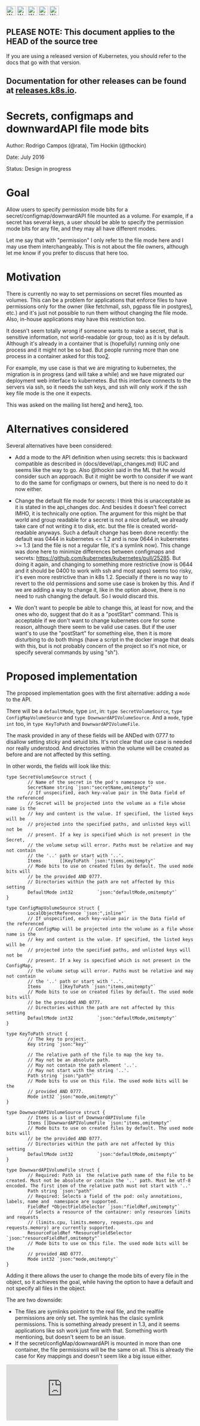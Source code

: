 <!-- BEGIN MUNGE: UNVERSIONED_WARNING -->

<!-- BEGIN STRIP_FOR_RELEASE -->

<img src="http://kubernetes.io/kubernetes/img/warning.png" alt="WARNING"
     width="25" height="25">
<img src="http://kubernetes.io/kubernetes/img/warning.png" alt="WARNING"
     width="25" height="25">
<img src="http://kubernetes.io/kubernetes/img/warning.png" alt="WARNING"
     width="25" height="25">
<img src="http://kubernetes.io/kubernetes/img/warning.png" alt="WARNING"
     width="25" height="25">
<img src="http://kubernetes.io/kubernetes/img/warning.png" alt="WARNING"
     width="25" height="25">

<h2>PLEASE NOTE: This document applies to the HEAD of the source tree</h2>

If you are using a released version of Kubernetes, you should
refer to the docs that go with that version.

Documentation for other releases can be found at
[releases.k8s.io](http://releases.k8s.io).
</strong>
--

<!-- END STRIP_FOR_RELEASE -->

<!-- END MUNGE: UNVERSIONED_WARNING -->

# Secrets, configmaps and downwardAPI file mode bits

Author: Rodrigo Campos (@rata), Tim Hockin (@thockin)

Date: July 2016

Status: Design in progress

# Goal

Allow users to specify permission mode bits for a secret/configmap/downwardAPI
file mounted as a volume. For example, if a secret has several keys, a user
should be able to specify the permission mode bits for any file, and they may
all have different modes.

Let me say that with "permission" I only refer to the file mode here and I may
use them interchangeably. This is not about the file owners, although let me
know if you prefer to discuss that here too.


# Motivation

There is currently no way to set permissions on secret files mounted as volumes.
This can be a problem for applications that enforce files to have permissions
only for the owner (like fetchmail, ssh, pgpass file in postgres[1], etc.) and
it's just not possible to run them without changing the file mode. Also,
in-house applications may have this restriction too.

It doesn't seem totally wrong if someone wants to make a secret, that is
sensitive information, not world-readable (or group, too) as it is by default.
Although it's already in a container that is (hopefully) running only one
process and it might not be so bad. But people running more than one process in
a container asked for this too[2].

For example, my use case is that we are migrating to kubernetes, the migration
is in progress (and will take a while) and we have migrated our deployment web
interface to kubernetes. But this interface connects to the servers via ssh, so
it needs the ssh keys, and ssh will only work if the ssh key file mode is the
one it expects.

This was asked on the mailing list here[2] and here[3], too.

[1]: https://www.postgresql.org/docs/9.1/static/libpq-pgpass.html
[2]: https://groups.google.com/forum/#!topic/kubernetes-dev/eTnfMJSqmaM
[3]: https://groups.google.com/forum/#!topic/google-containers/EcaOPq4M758

# Alternatives considered

Several alternatives have been considered:

 * Add a mode to the API definition when using secrets: this is backward
   compatible as described in (docs/devel/api_changes.md) IIUC and seems like the
   way to go. Also @thockin said in the ML that he would consider such an
   approach. But it might be worth to consider if we want to do the same for
   configmaps or owners, but there is no need to do it now either.

 * Change the default file mode for secrets: I think this is unacceptable as it
   is stated in the api_changes doc. And besides it doesn't feel correct IMHO, it
   is technically one option. The argument for this might be that world and group
   readable for a secret is not a nice default, we already take care of not
   writing it to disk, etc. but the file is created world-readable anyways. Such a
   default change has been done recently: the default was 0444 in kubernetes <= 1.2
   and is now 0644 in kubernetes >= 1.3 (and the file is not a regular file,
   it's a symlink now). This change was done here to minimize differences between
   configmaps and secrets: https://github.com/kubernetes/kubernetes/pull/25285. But
   doing it again, and changing to something more restrictive (now is 0644 and it
   should be 0400 to work with ssh and most apps) seems too risky, it's even more
   restrictive than in k8s 1.2. Specially if there is no way to revert to the old
   permissions and some use case is broken by this. And if we are adding a way to
   change it, like in the option above, there is no need to rush changing the
   default. So I would discard this.

 * We don't want to people be able to change this, at least for now, and the
   ones who do, suggest that do it as a "postStart" command. This is acceptable
   if we don't want to change kubernetes core for some reason, although there
   seem to be valid use cases. But if the user want's to use the "postStart" for
   something else, then it is more disturbing to do both things (have a script
   in the docker image that deals with this, but is not probably concern of the
   project so it's not nice, or specify several commands by using "sh").

# Proposed implementation

The proposed implementation goes with the first alternative: adding a `mode`
to the API.

There will be a `defaultMode`, type `int`, in: `type SecretVolumeSource`, `type
ConfigMapVolumeSource` and `type DownwardAPIVolumeSource`. And a `mode`, type
`int` too, in `type KeyToPath` and `DownwardAPIVolumeFile`.

The mask provided in any of these fields will be ANDed with 0777 to disallow
setting sticky and setuid bits. It's not clear that use case is needed nor
really understood. And directories within the volume will be created as before
and are not affected by this setting.

In other words, the fields will look like this:

```
type SecretVolumeSource struct {
        // Name of the secret in the pod's namespace to use.
        SecretName string `json:"secretName,omitempty"`
        // If unspecified, each key-value pair in the Data field of the referenced
        // Secret will be projected into the volume as a file whose name is the
        // key and content is the value. If specified, the listed keys will be
        // projected into the specified paths, and unlisted keys will not be
        // present. If a key is specified which is not present in the Secret,
        // the volume setup will error. Paths must be relative and may not contain
        // the '..' path or start with '..'.
        Items       []KeyToPath `json:"items,omitempty"`
        // Mode bits to use on created files by default. The used mode bits will
        // be the provided AND 0777.
        // Directories within the path are not affected by this setting
        DefaultMode int32         `json:"defaultMode,omitempty"`
}

type ConfigMapVolumeSource struct {
        LocalObjectReference `json:",inline"`
        // If unspecified, each key-value pair in the Data field of the referenced
        // ConfigMap will be projected into the volume as a file whose name is the
        // key and content is the value. If specified, the listed keys will be
        // projected into the specified paths, and unlisted keys will not be
        // present. If a key is specified which is not present in the ConfigMap,
        // the volume setup will error. Paths must be relative and may not contain
        // the '..' path or start with '..'.
        Items       []KeyToPath `json:"items,omitempty"`
        // Mode bits to use on created files by default. The used mode bits will
        // be the provided AND 0777.
        // Directories within the path are not affected by this setting
        DefaultMode int32         `json:"defaultMode,omitempty"`
}

type KeyToPath struct {
        // The key to project.
        Key string `json:"key"`

        // The relative path of the file to map the key to.
        // May not be an absolute path.
        // May not contain the path element '..'.
        // May not start with the string '..'.
        Path string `json:"path"`
        // Mode bits to use on this file. The used mode bits will be the
        // provided AND 0777.
        Mode int32 `json:"mode,omitempty"`
}

type DownwardAPIVolumeSource struct {
        // Items is a list of DownwardAPIVolume file
        Items []DownwardAPIVolumeFile `json:"items,omitempty"`
        // Mode bits to use on created files by default. The used mode bits will
        // be the provided AND 0777.
        // Directories within the path are not affected by this setting
        DefaultMode int32         `json:"defaultMode,omitempty"`
}

type DownwardAPIVolumeFile struct {
        // Required: Path is  the relative path name of the file to be created. Must not be absolute or contain the '..' path. Must be utf-8 encoded. The first item of the relative path must not start with '..'
        Path string `json:"path"`
        // Required: Selects a field of the pod: only annotations, labels, name and  namespace are supported.
        FieldRef *ObjectFieldSelector `json:"fieldRef,omitempty"`
        // Selects a resource of the container: only resources limits and requests
        // (limits.cpu, limits.memory, requests.cpu and requests.memory) are currently supported.
        ResourceFieldRef *ResourceFieldSelector `json:"resourceFieldRef,omitempty"`
        // Mode bits to use on this file. The used mode bits will be the
        // provided AND 0777.
        Mode int32 `json:"mode,omitempty"`
}
```

Adding it there allows the user to change the mode bits of every file in the
object, so it achieves the goal, while having the option to have a default and
not specify all files in the object.

The are two downside:

 * The files are symlinks pointint to the real file, and the realfile
   permissions are only set. The symlink has the clasic symlink permissions.
   This is something already present in 1.3, and it seems applications like ssh
   work just fine with that. Something worth mentioning, but doesn't seem to be
   an issue.
 * If the secret/configMap/downwardAPI is mounted in more than one container,
   the file permissions will be the same on all. This is already the case for
   Key mappings and doesn't seem like a big issue either.


<!-- BEGIN MUNGE: GENERATED_ANALYTICS -->
[![Analytics](https://kubernetes-site.appspot.com/UA-36037335-10/GitHub/docs/proposals/secret-configmap-downwarapi-file-mode.md?pixel)]()
<!-- END MUNGE: GENERATED_ANALYTICS -->
